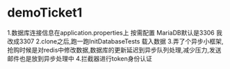 # demoTicket1

1.数据库连接信息在application.properties上 按需配置 MariaDB默认是3306 我改成3307
2.clone之后,跑一跑InitDatabaseTests 载入数据
3.弄了个异步小框架,抢购时候是对redis中修改数据,数据库的更新延迟到异步队列处理,减少压力,发送邮件也是放到异步处理中
4.拦截器进行token身份认证
